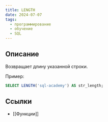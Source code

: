 ```yaml
---
title: LENGTH
date: 2024-07-07
tags:
  - программирование
  - обучение
  - SQL
---
```


## Описание
Возвращает длину указанной строки.

Пример:
```sql
SELECT LENGTH('sql-academy') AS str_length;
```

## Ссылки
- [[Функции]]
